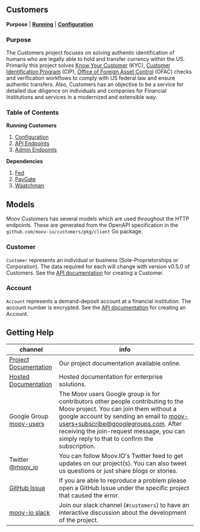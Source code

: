 ## Customers

**Purpose** | **[Running](../README.md#running-locally)** | **[Configuration](./config.md)**

### Purpose

The Customers project focuses on solving authentic identification of humans who are legally able to hold and transfer currency within the US. Primarily this project solves [Know Your Customer](https://en.wikipedia.org/wiki/Know_your_customer) (KYC), [Customer Identification Program](https://en.wikipedia.org/wiki/Customer_Identification_Program) (CIP), [Office of Foreign Asset Control](https://www.treasury.gov/about/organizational-structure/offices/Pages/Office-of-Foreign-Assets-Control.aspx) (OFAC) checks and verification workflows to comply with US federal law and ensure authentic transfers. Also, Customers has an objective to be a service for detailed due diligence on individuals and companies for Financial Institutions and services in a modernized and extensible way.

### Table of Contents

**Running Customers**

1. [Configuration](../README.md#configuration)
1. [API Endpoints](https://moov-io.github.io/customers/)
1. [Admin Endpoints](https://moov-io.github.io/customers/admin/)

**Dependencies**

1. [Fed](./fed.md)
1. [PayGate](./paygate.md)
1. [Waatchman](./waatchman.md)

<!--
**Extending Customers**

1. [Local Development](./local-dev.md)
1. [High Availability](./ha.md)
-->

## Models

Moov Customers has several models which are used throughout the HTTP endpoints. These are generated from the OpenAPI specification in the `github.com/moov-io/customers/pkg/client` Go package.

### Customer

`Customer` represents an individual or business (Sole-Proprietorships or Corporation). The data required for each will change with version v0.5.0 of Customers. See the [API documentation](https://moov-io.github.io/customers/#post-/customers) for creating a Customer.

### Account

`Account` represents a demand-deposit account at a financial institution. The account number is encrypted. See the [API documentation](https://moov-io.github.io/customers/#post-/customers/{customerID}/accounts) for creating an Account.

## Getting Help

 channel | info
 ------- | -------
 [Project Documentation](https://github.com/moov-io/customers/tree/master/docs/) | Our project documentation available online.
 [Hosted Documentation](https://docs.moov.io/customers/) | Hosted documentation for enterprise solutions.
 Google Group [moov-users](https://groups.google.com/forum/#!forum/moov-users)| The Moov users Google group is for contributors other people contributing to the Moov project. You can join them without a google account by sending an email to [moov-users+subscribe@googlegroups.com](mailto:moov-users+subscribe@googlegroups.com). After receiving the join-request message, you can simply reply to that to confirm the subscription.
Twitter [@moov_io](https://twitter.com/moov_io)	| You can follow Moov.IO's Twitter feed to get updates on our project(s). You can also tweet us questions or just share blogs or stories.
[GitHub Issue](https://github.com/moov-io/customers) | If you are able to reproduce a problem please open a GitHub Issue under the specific project that caused the error.
[moov-io slack](https://slack.moov.io/) | Join our slack channel (`#customers`) to have an interactive discussion about the development of the project.

